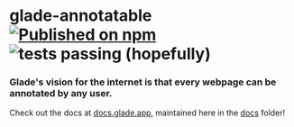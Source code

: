 # glade-annotatable [![Published on npm](https://img.shields.io/npm/v/@glade-software/glade-annotatable.svg)](https://www.npmjs.com/package/@glade-software/glade-annotatable) ![tests passing (hopefully)](https://github.com/glade-software/glade-element/workflows/glade-annotatable%20tests/badge.svg)

### Glade's vision for the internet is that every webpage can be annotated by any user.

Check out the docs at [docs.glade.app](https://docs.glade.app), maintained here in the [docs](/docs/docs) folder!
